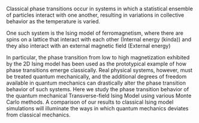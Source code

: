 Classical phase transitions occur in systems in which a statistical ensemble of particles interact with one another, resulting in variations in collective behavior as the temperature is varied.

One such system is the Ising model of ferromagnetism, where there are spins on a lattice that interact with each other (Internal energy (kinda)) and they also interact with an external magnetic field (External energy)





In particular, the phase transition from low to high magnetization exhibited by the 2D Ising model has been used as the prototypical example of how phase transitions emerge classically. Real physical systems, however, must be treated quantum mechanically, and the additional degrees of freedom available in quantum mechanics can drastically alter the phase transition behavior of such systems. Here we study the phase transition behavior of the quantum mechanical Transverse-field Ising Model using various Monte Carlo methods. A comparison of our results to classical Ising model simulations will illuminate the ways in which quantum mechanics deviates from classical mechanics.
